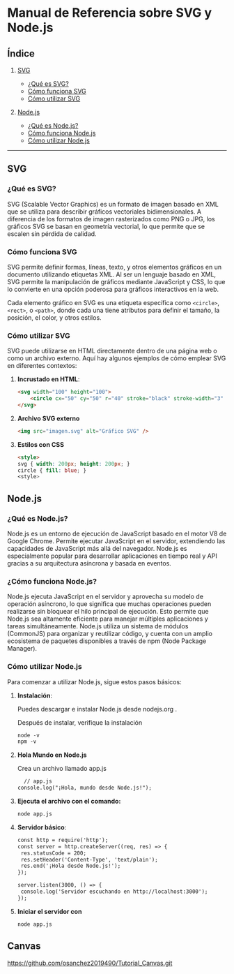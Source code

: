 # Manual de Referencia sobre SVG y Node.js

## Índice

1. [SVG](#svg)
   - [¿Qué es SVG?](#qué-es-svg)
   - [Cómo funciona SVG](#cómo-funciona-svg)
   - [Cómo utilizar SVG](#cómo-utilizar-svg)

2. [Node.js](#nodejs)
   - [¿Qué es Node.js?](#qué-es-nodejs)
   - [Cómo funciona Node.js](#cómo-funciona-nodejs)
   - [Cómo utilizar Node.js](#cómo-utilizar-nodejs)

---

## SVG

### ¿Qué es SVG?

SVG (Scalable Vector Graphics) es un formato de imagen basado en XML que se utiliza para describir gráficos vectoriales bidimensionales. A diferencia de los formatos de imagen rasterizados como PNG o JPG, los gráficos SVG se basan en geometría vectorial, lo que permite que se escalen sin pérdida de calidad.

### Cómo funciona SVG

SVG permite definir formas, líneas, texto, y otros elementos gráficos en un documento utilizando etiquetas XML. Al ser un lenguaje basado en XML, SVG permite la manipulación de gráficos mediante JavaScript y CSS, lo que lo convierte en una opción poderosa para gráficos interactivos en la web.

Cada elemento gráfico en SVG es una etiqueta específica como `<circle>`, `<rect>`, o `<path>`, donde cada una tiene atributos para definir el tamaño, la posición, el color, y otros estilos.

### Cómo utilizar SVG

SVG puede utilizarse en HTML directamente dentro de una página web o como un archivo externo. Aquí hay algunos ejemplos de cómo emplear SVG en diferentes contextos:

1. **Incrustado en HTML**:
   ```html
   <svg width="100" height="100">
       <circle cx="50" cy="50" r="40" stroke="black" stroke-width="3" fill="red" />
   </svg>
2. **Archivo SVG externo**
   ```html
   <img src="imagen.svg" alt="Gráfico SVG" />
3. **Estilos con CSS**
    ```html
   <style>
    svg { width: 200px; height: 200px; }
    circle { fill: blue; }
   <style>
    
## Node.js

### ¿Qué es Node.js?

Node.js es un entorno de ejecución de JavaScript basado en el motor V8 de Google Chrome. Permite ejecutar JavaScript en el servidor, extendiendo las capacidades de JavaScript más allá del navegador. 
Node.js es especialmente popular para desarrollar aplicaciones en tiempo real y API gracias a su arquitectura asíncrona y basada en eventos.

### ¿Cómo funciona Node.js?

Node.js ejecuta JavaScript en el servidor y aprovecha su modelo de operación asíncrono, lo que significa que muchas operaciones pueden realizarse sin bloquear el hilo principal de ejecución. 
Esto permite que Node.js sea altamente eficiente para manejar múltiples aplicaciones y tareas simultáneamente.
Node.js utiliza un sistema de módulos (CommonJS) para organizar y reutilizar código, y cuenta con un amplio ecosistema de paquetes disponibles a través de npm (Node Package Manager).

### Cómo utilizar Node.js

 Para comenzar a utilizar Node.js, sigue estos pasos básicos:

1. **Instalación**:

   Puedes descargar e instalar Node.js desde nodejs.org .
   
   Después de instalar, verifique la instalación
   ```html
   node -v
   npm -v
2. **Hola Mundo en Node.js**

   Crea un archivo llamado app.js
   ```html
     // app.js
   console.log("¡Hola, mundo desde Node.js!");
3. **Ejecuta el archivo con el comando:**
    ```html
   node app.js
4. **Servidor básico**:
   ```html
   const http = require('http');
   const server = http.createServer((req, res) => {
    res.statusCode = 200;
    res.setHeader('Content-Type', 'text/plain');
    res.end('¡Hola desde Node.js!');
   });

   server.listen(3000, () => {
    console.log('Servidor escuchando en http://localhost:3000');
   });

2. **Iniciar el servidor con**
   ```html
   node app.js

## Canvas

   https://github.com/osanchez2019490/Tutorial_Canvas.git

